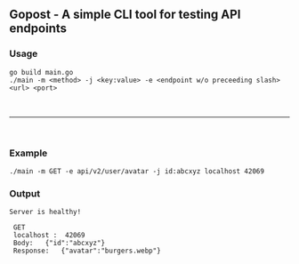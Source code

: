 ## Gopost - A simple CLI tool for testing API endpoints

### Usage
```
go build main.go
./main -m <method> -j <key:value> -e <endpoint w/o preceeding slash> <url> <port>
```
<br><hr><br>
### Example
```
./main -m GET -e api/v2/user/avatar -j id:abcxyz localhost 42069
```
### Output
```
Server is healthy!

 GET
 localhost :  42069
 Body:   {"id":"abcxyz"}
 Response:   {"avatar":"burgers.webp"}
```

